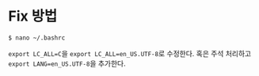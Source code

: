# Fix 방법
```
$ nano ~/.bashrc
```
`export LC_ALL=C`을 `export LC_ALL=en_US.UTF-8`로 수정한다. 혹은 주석 처리하고 `export LANG=en_US.UTF-8`을 추가한다.